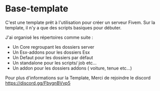 # Base-template

C'est une template prêt à l'utilisation pour créer un serveur Fivem.
Sur la template, il n'y a que des scripts basiques pour débuter.

J'ai organisé les répertoires comme suite :

- Un Core regroupant les dossiers server
- Un Esx-addons pour les dossiers Esx
- Un Defaut pour les dossiers par défaut
- Un standalone pour les scripts/ job etc...
- Un addon pour les dossiers addons ( voiture, tenue etc...)

Pour plus d'informations sur la Template, Merci de rejoindre le discord
https://discord.gg/FbygnBVvp5
